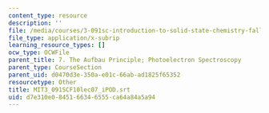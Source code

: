 ```yaml
---
content_type: resource
description: ''
file: /media/courses/3-091sc-introduction-to-solid-state-chemistry-fall-2010/d7e310e0845166346555ca64a84a5a94_MIT3_091SCF10lec07_iPOD.srt
file_type: application/x-subrip
learning_resource_types: []
ocw_type: OCWFile
parent_title: 7. The Aufbau Principle; Photoelectron Spectroscopy
parent_type: CourseSection
parent_uid: d0470d3e-350a-e01c-66ab-ad1825f65352
resourcetype: Other
title: MIT3_091SCF10lec07_iPOD.srt
uid: d7e310e0-8451-6634-6555-ca64a84a5a94
---
```

